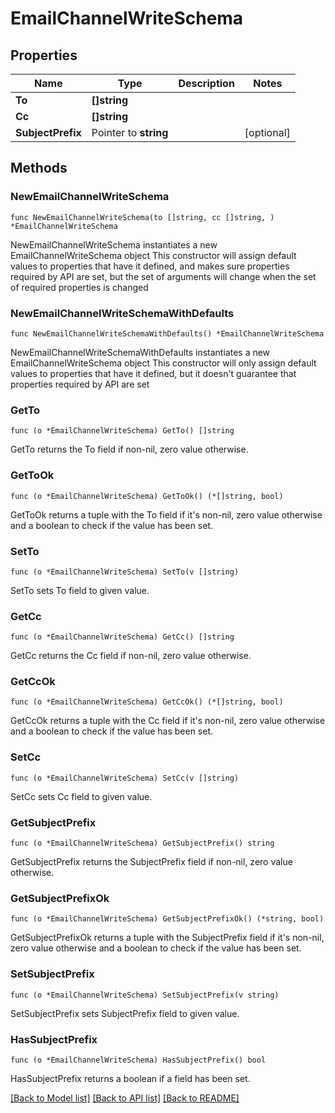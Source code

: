 # EmailChannelWriteSchema

## Properties

Name | Type | Description | Notes
------------ | ------------- | ------------- | -------------
**To** | **[]string** |  | 
**Cc** | **[]string** |  | 
**SubjectPrefix** | Pointer to **string** |  | [optional] 

## Methods

### NewEmailChannelWriteSchema

`func NewEmailChannelWriteSchema(to []string, cc []string, ) *EmailChannelWriteSchema`

NewEmailChannelWriteSchema instantiates a new EmailChannelWriteSchema object
This constructor will assign default values to properties that have it defined,
and makes sure properties required by API are set, but the set of arguments
will change when the set of required properties is changed

### NewEmailChannelWriteSchemaWithDefaults

`func NewEmailChannelWriteSchemaWithDefaults() *EmailChannelWriteSchema`

NewEmailChannelWriteSchemaWithDefaults instantiates a new EmailChannelWriteSchema object
This constructor will only assign default values to properties that have it defined,
but it doesn't guarantee that properties required by API are set

### GetTo

`func (o *EmailChannelWriteSchema) GetTo() []string`

GetTo returns the To field if non-nil, zero value otherwise.

### GetToOk

`func (o *EmailChannelWriteSchema) GetToOk() (*[]string, bool)`

GetToOk returns a tuple with the To field if it's non-nil, zero value otherwise
and a boolean to check if the value has been set.

### SetTo

`func (o *EmailChannelWriteSchema) SetTo(v []string)`

SetTo sets To field to given value.


### GetCc

`func (o *EmailChannelWriteSchema) GetCc() []string`

GetCc returns the Cc field if non-nil, zero value otherwise.

### GetCcOk

`func (o *EmailChannelWriteSchema) GetCcOk() (*[]string, bool)`

GetCcOk returns a tuple with the Cc field if it's non-nil, zero value otherwise
and a boolean to check if the value has been set.

### SetCc

`func (o *EmailChannelWriteSchema) SetCc(v []string)`

SetCc sets Cc field to given value.


### GetSubjectPrefix

`func (o *EmailChannelWriteSchema) GetSubjectPrefix() string`

GetSubjectPrefix returns the SubjectPrefix field if non-nil, zero value otherwise.

### GetSubjectPrefixOk

`func (o *EmailChannelWriteSchema) GetSubjectPrefixOk() (*string, bool)`

GetSubjectPrefixOk returns a tuple with the SubjectPrefix field if it's non-nil, zero value otherwise
and a boolean to check if the value has been set.

### SetSubjectPrefix

`func (o *EmailChannelWriteSchema) SetSubjectPrefix(v string)`

SetSubjectPrefix sets SubjectPrefix field to given value.

### HasSubjectPrefix

`func (o *EmailChannelWriteSchema) HasSubjectPrefix() bool`

HasSubjectPrefix returns a boolean if a field has been set.


[[Back to Model list]](../README.md#documentation-for-models) [[Back to API list]](../README.md#documentation-for-api-endpoints) [[Back to README]](../README.md)


